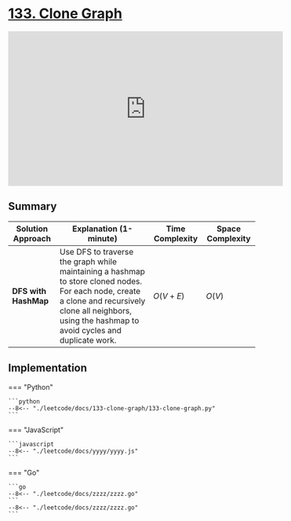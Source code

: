 # [133. Clone Graph](https://leetcode.com/problems/clone-graph/)

<iframe width="560" height="315" src="https://www.youtube.com/embed/mQeF6bN8hMk?si=SpQWbVgUK6S0lFGX" title="YouTube video player" frameborder="0" allow="accelerometer; autoplay; clipboard-write; encrypted-media; gyroscope; picture-in-picture; web-share" referrerpolicy="strict-origin-when-cross-origin" allowfullscreen></iframe>

## Summary

| **Solution Approach** | **Explanation (1-minute)** | **Time Complexity** | **Space Complexity** |
| --------------------- | -------------------------- | ------------------- | -------------------- |
| **DFS with HashMap**  | Use DFS to traverse the graph while maintaining a hashmap to store cloned nodes. For each node, create a clone and recursively clone all neighbors, using the hashmap to avoid cycles and duplicate work. | $O(V + E)$ | $O(V)$ |


## Implementation

=== "Python"

    ```python
    --8<-- "./leetcode/docs/133-clone-graph/133-clone-graph.py"
    ```

=== "JavaScript"

    ```javascript
    --8<-- "./leetcode/docs/yyyy/yyyy.js"
    ```

=== "Go"

    ```go
    --8<-- "./leetcode/docs/zzzz/zzzz.go"
    ```
    --8<-- "./leetcode/docs/zzzz/zzzz.go"
    ```
